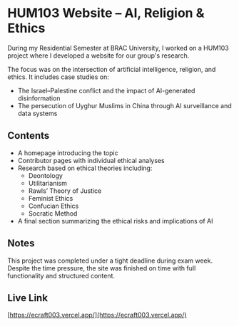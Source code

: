 # HUM103 Website – AI, Religion & Ethics

During my Residential Semester at BRAC University, I worked on a HUM103 project where I developed a website for our group's research.

The focus was on the intersection of artificial intelligence, religion, and ethics. It includes case studies on:

- The Israel–Palestine conflict and the impact of AI-generated disinformation  
- The persecution of Uyghur Muslims in China through AI surveillance and data systems  

## Contents

- A homepage introducing the topic  
- Contributor pages with individual ethical analyses  
- Research based on ethical theories including:
  - Deontology  
  - Utilitarianism  
  - Rawls’ Theory of Justice  
  - Feminist Ethics  
  - Confucian Ethics  
  - Socratic Method  
- A final section summarizing the ethical risks and implications of AI  

## Notes

This project was completed under a tight deadline during exam week. Despite the time pressure, the site was finished on time with full functionality and structured content.

## Live Link

[https://ecraft003.vercel.app/](https://ecraft003.vercel.app/)
